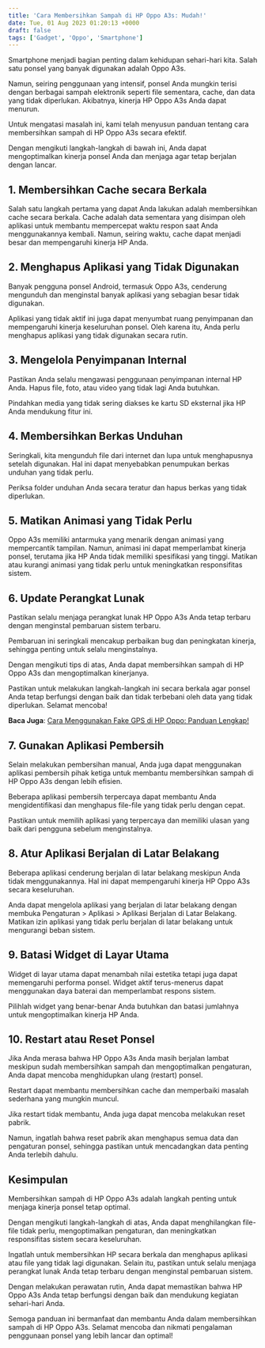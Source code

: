 ```yaml
---
title: 'Cara Membersihkan Sampah di HP Oppo A3s: Mudah!'
date: Tue, 01 Aug 2023 01:20:13 +0000
draft: false
tags: ['Gadget', 'Oppo', 'Smartphone']
---
```


Smartphone menjadi bagian penting dalam kehidupan sehari-hari kita. Salah satu ponsel yang banyak digunakan adalah Oppo A3s.

Namun, seiring penggunaan yang intensif, ponsel Anda mungkin terisi dengan berbagai sampah elektronik seperti file sementara, cache, dan data yang tidak diperlukan. Akibatnya, kinerja HP Oppo A3s Anda dapat menurun.

Untuk mengatasi masalah ini, kami telah menyusun panduan tentang cara membersihkan sampah di HP Oppo A3s secara efektif.

Dengan mengikuti langkah-langkah di bawah ini, Anda dapat mengoptimalkan kinerja ponsel Anda dan menjaga agar tetap berjalan dengan lancar.

1\. Membersihkan Cache secara Berkala
-------------------------------------

Salah satu langkah pertama yang dapat Anda lakukan adalah membersihkan cache secara berkala. Cache adalah data sementara yang disimpan oleh aplikasi untuk membantu mempercepat waktu respon saat Anda menggunakannya kembali. Namun, seiring waktu, cache dapat menjadi besar dan mempengaruhi kinerja HP Anda.

2\. Menghapus Aplikasi yang Tidak Digunakan
-------------------------------------------

Banyak pengguna ponsel Android, termasuk Oppo A3s, cenderung mengunduh dan menginstal banyak aplikasi yang sebagian besar tidak digunakan.

Aplikasi yang tidak aktif ini juga dapat menyumbat ruang penyimpanan dan mempengaruhi kinerja keseluruhan ponsel. Oleh karena itu, Anda perlu menghapus aplikasi yang tidak digunakan secara rutin.

3\. Mengelola Penyimpanan Internal
----------------------------------

Pastikan Anda selalu mengawasi penggunaan penyimpanan internal HP Anda. Hapus file, foto, atau video yang tidak lagi Anda butuhkan.

Pindahkan media yang tidak sering diakses ke kartu SD eksternal jika HP Anda mendukung fitur ini.

4\. Membersihkan Berkas Unduhan
-------------------------------

Seringkali, kita mengunduh file dari internet dan lupa untuk menghapusnya setelah digunakan. Hal ini dapat menyebabkan penumpukan berkas unduhan yang tidak perlu.

Periksa folder unduhan Anda secara teratur dan hapus berkas yang tidak diperlukan.

5\. Matikan Animasi yang Tidak Perlu
------------------------------------

Oppo A3s memiliki antarmuka yang menarik dengan animasi yang mempercantik tampilan. Namun, animasi ini dapat memperlambat kinerja ponsel, terutama jika HP Anda tidak memiliki spesifikasi yang tinggi. Matikan atau kurangi animasi yang tidak perlu untuk meningkatkan responsifitas sistem.

6\. Update Perangkat Lunak
--------------------------

Pastikan selalu menjaga perangkat lunak HP Oppo A3s Anda tetap terbaru dengan menginstal pembaruan sistem terbaru.

Pembaruan ini seringkali mencakup perbaikan bug dan peningkatan kinerja, sehingga penting untuk selalu menginstalnya.

Dengan mengikuti tips di atas, Anda dapat membersihkan sampah di HP Oppo A3s dan mengoptimalkan kinerjanya.

Pastikan untuk melakukan langkah-langkah ini secara berkala agar ponsel Anda tetap berfungsi dengan baik dan tidak terbebani oleh data yang tidak diperlukan. Selamat mencoba!

**Baca Juga**: [Cara Menggunakan Fake GPS di HP Oppo: Panduan Lengkap!](https://blog.ajiekusumadhany.com/cara-menggunakan-fake-gps-di-hp-oppo/)

7\. Gunakan Aplikasi Pembersih
------------------------------

Selain melakukan pembersihan manual, Anda juga dapat menggunakan aplikasi pembersih pihak ketiga untuk membantu membersihkan sampah di HP Oppo A3s dengan lebih efisien.

Beberapa aplikasi pembersih terpercaya dapat membantu Anda mengidentifikasi dan menghapus file-file yang tidak perlu dengan cepat.

Pastikan untuk memilih aplikasi yang terpercaya dan memiliki ulasan yang baik dari pengguna sebelum menginstalnya.

8\. Atur Aplikasi Berjalan di Latar Belakang
--------------------------------------------

Beberapa aplikasi cenderung berjalan di latar belakang meskipun Anda tidak menggunakannya. Hal ini dapat mempengaruhi kinerja HP Oppo A3s secara keseluruhan.

Anda dapat mengelola aplikasi yang berjalan di latar belakang dengan membuka Pengaturan > Aplikasi > Aplikasi Berjalan di Latar Belakang. Matikan izin aplikasi yang tidak perlu berjalan di latar belakang untuk mengurangi beban sistem.

9\. Batasi Widget di Layar Utama
--------------------------------

Widget di layar utama dapat menambah nilai estetika tetapi juga dapat memengaruhi performa ponsel. Widget aktif terus-menerus dapat menggunakan daya baterai dan memperlambat respons sistem.

Pilihlah widget yang benar-benar Anda butuhkan dan batasi jumlahnya untuk mengoptimalkan kinerja HP Anda.

10\. Restart atau Reset Ponsel
------------------------------

Jika Anda merasa bahwa HP Oppo A3s Anda masih berjalan lambat meskipun sudah membersihkan sampah dan mengoptimalkan pengaturan, Anda dapat mencoba menghidupkan ulang (restart) ponsel.

Restart dapat membantu membersihkan cache dan memperbaiki masalah sederhana yang mungkin muncul.

Jika restart tidak membantu, Anda juga dapat mencoba melakukan reset pabrik.

Namun, ingatlah bahwa reset pabrik akan menghapus semua data dan pengaturan ponsel, sehingga pastikan untuk mencadangkan data penting Anda terlebih dahulu.

Kesimpulan
----------

Membersihkan sampah di HP Oppo A3s adalah langkah penting untuk menjaga kinerja ponsel tetap optimal.

Dengan mengikuti langkah-langkah di atas, Anda dapat menghilangkan file-file tidak perlu, mengoptimalkan pengaturan, dan meningkatkan responsifitas sistem secara keseluruhan.

Ingatlah untuk membersihkan HP secara berkala dan menghapus aplikasi atau file yang tidak lagi digunakan. Selain itu, pastikan untuk selalu menjaga perangkat lunak Anda tetap terbaru dengan menginstal pembaruan sistem.

Dengan melakukan perawatan rutin, Anda dapat memastikan bahwa HP Oppo A3s Anda tetap berfungsi dengan baik dan mendukung kegiatan sehari-hari Anda.

Semoga panduan ini bermanfaat dan membantu Anda dalam membersihkan sampah di HP Oppo A3s. Selamat mencoba dan nikmati pengalaman penggunaan ponsel yang lebih lancar dan optimal!